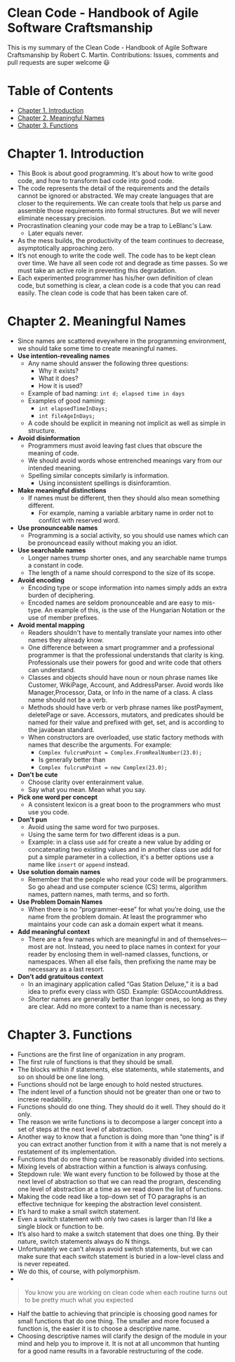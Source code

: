 # Clean Code - Handbook of Agile Software Craftsmanship
This is my summary of the Clean Code - Handbook of Agile Software Craftsmanship by Robert C. Martin.
Contributions: Issues, comments and pull requests are super welcome 😃
<!-- TOC depthFrom:1 depthTo:6 withLinks:1 updateOnSave:1 orderedList:0 -->
# Table of Contents
- [Chapter 1. Introduction](#Chapter-1-introduction)
- [Chapter 2. Meaningful Names](#Chapter-2-meaningful-names)
- [Chapter 3. Functions](#Chapter-3-functions)
<!-- /TOC -->
# Chapter 1. Introduction
- This Book is about good programming. It's about how to write good code, and how to transform bad code into good code.
- The code represents the detail of the requirements and the details cannot be ignored or abstracted. We may create languages that are closer to the requirements. We can create tools that help us parse and assemble those requirements into formal structures. But we will never eliminate necessary precision.
- Procrastination cleaning your code may be a trap to LeBlanc's Law.
	- Later equals never.
- As the mess builds, the productivity of the team continues to decrease, asymptotically approaching zero.
- It’s not enough to write the code well. The code has to be kept clean over time. We have all seen code rot and degrade as time passes. So we must take an active role in preventing this degradation.
- Each experimented programmer has his/her own definition of clean code, but something is clear, a clean code is a code that you can read easily. The clean code is code that has been taken care of.
# Chapter 2. Meaningful Names
- Since names are scattered eveywhere in the programming environment, we should take some time to create meaningful names.
- **Use intention-revealing names**
	- Any name should answer the following three questions:
		- Why it exists?
		- What it does?
		- How it is used?
	- Example of bad naming: `int d; elapsed time in days`
	- Examples of good naming:
		- `int elapsedTimeInDays;`
		- `int fileAgeInDays;`
	- A code should be explicit in meaning not implicit as well as simple in structure.
- **Avoid disinformation**
	- Programmers must avoid leaving fast clues that obscure the meaning of code.
	- We should avoid words whose entrenched meanings vary from our intended meaning.
	- Spelling similar concepts similarly is information.
		- Using inconsistent spellings is disinforamtion.
- **Make meaningful distinctions**
	- If names must be different, then they should also mean something different.
		- For example, naming a variable arbitary name in order not to confilct with reserved word.
- **Use pronounceable names**
	- Programming is a social activity, so you should use names which can be pronouncead easily without making you an idiot.
- **Use searchable names**
	- Longer names trump shorter ones, and any searchable name trumps a constant in code.
	- The length of a name should correspond to the size of its scope.
- **Avoid encoding**
	- Encoding type or scope information into names simply adds an extra burden of deciphering.
	- Encoded names are seldom pronounceable and are easy to mis-type. An example of this, is the use of the Hungarian Notation or the use of member prefixes.
- **Avoid mental mapping**
	- Readers shouldn't have to mentally translate your names into other names they already know.
	- One difference between a smart programmer and a professional programmer is that the professional understands that clarity is king. Professionals use their powers for good and write code that others can understand.
	- Classes and objects should have noun or noun phrase names like Customer, WikiPage, Account, and AddressParser. Avoid words like Manager,Processor, Data, or Info in the name of a class. A class name should not be a verb.
	- Methods should have verb or verb phrase names like postPayment, deletePage or save. Accessors, mutators, and predicates should be named for their value and prefixed with get, set, and is according to the javabean standard.
	- When constructors are overloaded, use static factory methods with names that describe the arguments. For example:
		- `Complex fulcrumPoint = Complex.FromRealNumber(23.0);`
		- Is generally better than
		- `Complex fulcrumPoint = new Complex(23.0);`
- **Don't be cute**
	- Choose clarity over enterainment value.
	- Say what you mean. Mean what you say.
- **Pick one word per concept**
	- A consistent lexicon is a great boon to the programmers who must use you code.
- **Don't pun**
	- Avoid using the same word for two purposes.
	- Using the same term for two different ideas is a pun.
	- Example: in a class use `add` for create a new value by adding or concatenating two existing values and in another class use add for put a simple parameter in a collection, it's a better options use a name like `insert` or `append` instead.
- **Use solution domain names**
	- Remember that the people who read your code will be programmers. So go ahead and use computer science (CS) terms, algorithm names, pattern names, math terms, and so forth.
- **Use Problem Domain Names** 
	- When there is no “programmer-eese” for what you’re doing, use the name from the problem domain. At least the programmer who maintains your code can ask a domain expert what it means.
- **Add meaningful context**
	- There are a few names which are meaningful in and of themselves—most are not. Instead, you need to place names in context for your reader by enclosing them in well-named classes, functions, or namespaces. When all else fails, then prefixing the name may be necessary as a last resort.
- **Don’t add gratuitous context**
	- In an imaginary application called “Gas Station Deluxe,” it is a bad idea to prefix every class with GSD. Example: GSDAccountAddress.
	- Shorter names are generally better than longer ones, so long as they are clear. Add no more context to a name than is necessary.
# Chapter 3. Functions
- Functions are the first line of organization in any program.
- The first rule of functions is that they should be small.
- The blocks within if statements, else statements, while statements, and so on should be one line long.
- Functions should not be large enough to hold nested structures.
- The indent level of a function should not be greater than one or two to increse readability.
- Functions should do one thing. They should do it well. They should do it only.
- The reason we write functions is to decompose a larger concept into a set of steps at the next level of abstraction.
- Another way to know that a function is doing more than “one thing” is if you can extract another function from it with a name that is not merely a restatement of its implementation.
- Functions that do one thing cannot be reasonably divided into sections.
- Mixing levels of abstraction within a function is always confusing.
- Stepdown rule: We want every function to be followed by those at the next level of abstraction so that we can read the program, descending one level of abstraction at a time as we read down the list of functions.
- Making the code read like a top-down set of TO paragraphs is an effective technique for keeping the abstraction level consistent.
- It’s hard to make a small switch statement.
- Even a switch statement with only two cases is larger than I’d like a single block or function to be.
- It’s also hard to make a switch statement that does one thing. By their nature, switch statements always do N things.
- Unfortunately we can’t always avoid switch statements, but we can make sure that each switch statement is buried in a low-level class and is never repeated.
- We do this, of course, with polymorphism.
- 

> You know you are working on clean code when each routine turns out to
> be pretty much what you expected
- Half the battle to achieving that principle is choosing good names for small functions that do one thing. The smaller and more focused a function is, the easier it is to choose a descriptive name.
- Choosing descriptive names will clarify the design of the module in your mind and help you to improve it. It is not at all uncommon that hunting for a good name results in a favorable restructuring of the code.

